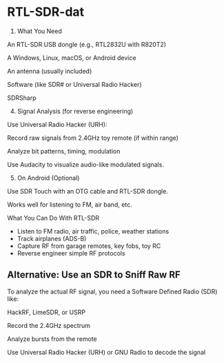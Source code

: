 
# RTL-SDR-dat

1. What You Need

An RTL-SDR USB dongle (e.g., RTL2832U with R820T2)

A Windows, Linux, macOS, or Android device

An antenna (usually included)

Software (like SDR# or Universal Radio Hacker)

SDRSharp


4. Signal Analysis (for reverse engineering)
   
Use Universal Radio Hacker (URH):

Record raw signals from 2.4GHz toy remote (if within range)

Analyze bit patterns, timing, modulation

Use Audacity to visualize audio-like modulated signals.

5. On Android (Optional)
   
Use SDR Touch with an OTG cable and RTL-SDR dongle.

Works well for listening to FM, air band, etc.

What You Can Do With RTL-SDR

- Listen to FM radio, air traffic, police, weather stations
- Track airplanes (ADS-B)
- Capture RF from garage remotes, key fobs, toy RC
- Reverse engineer simple RF protocols



## Alternative: Use an SDR to Sniff Raw RF

To analyze the actual RF signal, you need a Software Defined Radio (SDR) like:

HackRF, LimeSDR, or USRP

Record the 2.4GHz spectrum

Analyze bursts from the remote

Use Universal Radio Hacker (URH) or GNU Radio to decode the signal